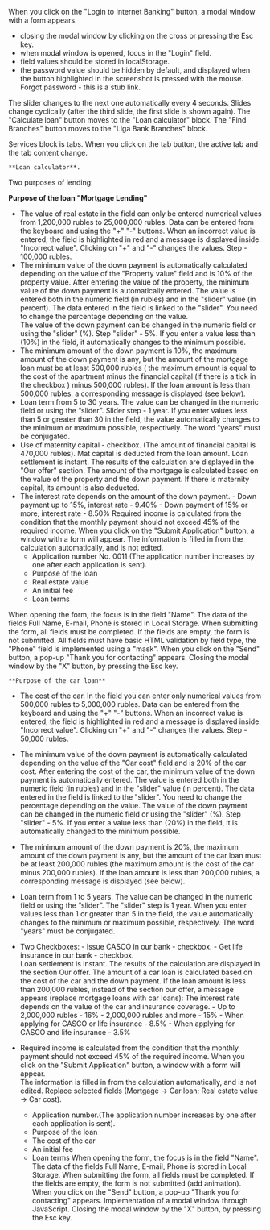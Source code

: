 When you click on the "Login to Internet Banking" button, a modal window with a form appears.        
-	closing the modal window by clicking on the cross or pressing the Esc key.
-	when modal window is opened, focus in the "Login" field.
-	field values should be stored in localStorage.
-	the password value should be hidden by default, and displayed when the button highlighted in the screenshot is pressed with the mouse. Forgot password - this is a stub link.
    
The slider changes to the next one automatically every 4 seconds. Slides change cyclically (after the third slide, the first slide is shown again). 
The "Calculate loan" button moves to the "Loan calculator" block. The "Find Branches" button moves to the "Liga Bank Branches" block.
    
Services block is tabs. When you click on the tab button, the active tab and the tab content change.

	**Loan calculator**.
  
Two purposes of lending:

  **Purpose of the loan "Mortgage Lending"**
    
- The value of real estate in the field can only be entered numerical values from 1,200,000 rubles to 25,000,000 rubles. Data can be entered from the keyboard and using the "+" "-" buttons. When an incorrect value is entered, the field is highlighted in red and a message is displayed inside: "Incorrect value". Clicking on "+" and "-" changes the values. Step - 100,000 rubles.  
- The minimum value of the down payment is automatically calculated depending on the value of the "Property value" field and is 10% of the property value.
After entering the value of the property, the minimum value of the down payment is automatically entered.
The value is entered both in the numeric field (in rubles) and in the "slider" value (in percent). The data entered in the field is linked to the "slider". You need to change the percentage depending on the value.  
The value of the down payment can be changed in the numeric field or using the "slider" (%).
Step "slider" - 5%. If you enter a value less than (10%) in the field, it automatically changes to the minimum possible.
- The minimum amount of the down payment is 10%, the maximum amount of the down payment is any,  but the amount of the mortgage loan must be at least 500,000 rubles  ( the maximum amount is equal to the cost of the apartment minus the financial capital (if there is a tick in the checkbox ) minus 500,000 rubles). If the loan amount is less than 500,000 rubles, a corresponding message is displayed (see below).
- Loan term from 5 to 30 years. The value can be changed in the numeric field or using the “slider”. Slider step - 1 year. If you enter values less than 5 or greater than 30 in the field, the value automatically changes to the minimum or maximum possible, respectively. The word "years" must be conjugated.    
- Use of maternity capital - checkbox. (The amount of financial capital is 470,000 rubles). Mat capital is deducted from the loan amount. Loan settlement is instant. The results of the calculation are displayed in the "Our offer" section. The amount of the mortgage is calculated based on the value of the property and the down payment. If there is maternity capital, its amount is also deducted. 
- The interest rate depends on the amount of the down payment.
        - Down payment up to 15%, interest rate - 9.40%
        - Down payment of 15% or more, interest rate - 8.50%
Required income is calculated from the condition that the monthly payment should not exceed 45% of the required income. When you click on the "Submit Application" button, a window with a form will appear. The information is filled in from the calculation automatically, and is not edited.
  -	Application number No. 0011 (The application number increases by one after each application is sent).
  -	Purpose of the loan
  -	Real estate value
  - An initial fee
  -	Loan terms
    
When opening the form, the focus is in the field "Name". 
The data of the fields Full Name, E-mail, Phone is stored in Local Storage.
When submitting the form, all fields must be completed. If the fields are empty, the form is not submitted. All fields must have basic HTML validation by field type, the "Phone" field is implemented using a "mask".
When you click on the "Send" button, a pop-up "Thank you for contacting" appears. Closing the modal window by the "X" button, by pressing the Esc key. 
    
    **Purpose of the car loan**
    
- The cost of the car. In the field you can enter only numerical values from 500,000 rubles to 5,000,000 rubles. Data can be entered from the keyboard and using the "+" "-" buttons. When an incorrect value is entered, the field is highlighted in red and a message is displayed inside: "Incorrect value". Clicking on "+" and "-" changes the values. Step - 50,000 rubles.        
- The minimum value of the down payment is automatically calculated depending on the value of the "Car cost" field and is 20% of the car cost. After entering the cost of the car, the minimum value of the down payment is automatically entered. The value is entered both in the numeric field (in rubles) and in the "slider" value (in percent). The data entered in the field is linked to the "slider". You need to change the percentage depending on the value. The value of the down payment can be changed in the numeric field or using the "slider" (%). Step "slider" - 5%. If you enter a value less than (20%) in the field, it is automatically changed to the minimum possible.
- The minimum amount of the down payment is 20%, the maximum amount of the down payment is any, but the amount of the car loan must be at least 200,000 rubles (the maximum amount is the cost of the car minus 200,000 rubles). If the loan amount is less than 200,000 rubles, a corresponding message is displayed (see below).
- Loan term from 1 to 5 years. The value can be changed in the numeric field or using the “slider”. The "slider" step is 1 year. When you enter values less than 1 or greater than 5 in the field, the value automatically changes to the minimum or maximum possible, respectively. The word "years" must be conjugated.        
- Two Checkboxes:
         - Issue CASCO in our bank - checkbox.
         - Get life insurance in our bank - checkbox.      
     Loan settlement is instant. The results of the calculation are displayed in the section Our offer.
The amount of a car loan is calculated based on the cost of the car and the down payment.
If the loan amount is less than 200,000 rubles, instead of the section our offer, a message appears (replace mortgage loans with car loans):
The interest rate depends on the value of the car and insurance coverage.
        - Up to 2,000,000 rubles - 16%
        - 2,000,000 rubles and more - 15%
        - When applying for CASCO or life insurance - 8.5%
        - When applying for CASCO and life insurance - 3.5%
    
- Required income is calculated from the condition that the monthly payment should not exceed 45% of the required income. When you click on the "Submit Application" button, a window with a form will appear.    
    The information is filled in from the calculation automatically, and is not edited. Replace selected fields (Mortgage → Car loan; Real estate value → Car cost).     
  - Application number.(The application number increases by one after each application is sent).
  -	Purpose of the loan
  -	The cost of the car
  -	An initial fee
  -	Loan terms
When opening the form, the focus is in the field "Name". The data of the fields Full Name, E-mail, Phone is stored in Local Storage. When submitting the form, all fields must be completed. If the fields are empty, the form is not submitted (add animation). When you click on the "Send" button, a pop-up "Thank you for contacting" appears. Implementation of a modal window through JavaScript. Closing the modal window by the "X" button, by pressing the Esc key.
